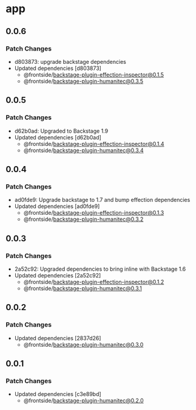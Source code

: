# app

## 0.0.6

### Patch Changes

- d803873: upgrade backstage dependencies
- Updated dependencies [d803873]
  - @frontside/backstage-plugin-effection-inspector@0.1.5
  - @frontside/backstage-plugin-humanitec@0.3.5

## 0.0.5

### Patch Changes

- d62b0ad: Upgraded to Backstage 1.9
- Updated dependencies [d62b0ad]
  - @frontside/backstage-plugin-effection-inspector@0.1.4
  - @frontside/backstage-plugin-humanitec@0.3.4

## 0.0.4

### Patch Changes

- ad0fde9: Upgrade backstage to 1.7 and bump effection dependencies
- Updated dependencies [ad0fde9]
  - @frontside/backstage-plugin-effection-inspector@0.1.3
  - @frontside/backstage-plugin-humanitec@0.3.2

## 0.0.3

### Patch Changes

- 2a52c92: Upgraded dependencies to bring inline with Backstage 1.6
- Updated dependencies [2a52c92]
  - @frontside/backstage-plugin-effection-inspector@0.1.2
  - @frontside/backstage-plugin-humanitec@0.3.1

## 0.0.2

### Patch Changes

- Updated dependencies [2837d26]
  - @frontside/backstage-plugin-humanitec@0.3.0

## 0.0.1

### Patch Changes

- Updated dependencies [c3e89bd]
  - @frontside/backstage-plugin-humanitec@0.2.0
